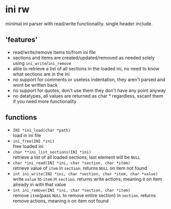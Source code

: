 # ini rw
minimal ini parser with read/write functionality. single header include.

## 'features'
- read/write/remove items to/from ini file 
- sections and items are created/updated/removed as needed solely using `ini_write`/`ini_remove`
- able to retrieve a list of all sections in the loaded ini, no need to know what sections are in the ini
- no support for comments or useless indentation, they aren't parsed and wont be written back
- no support for quotes, don't use them they don't have any point anyway
- no datatypes, all values are returned as char \* regardless, sscanf them if you need more functionality

## functions
- `INI *ini_load(char *path)`\
load in ini file
- `ini_free(INI *ini)`\
free loaded ini
- `char **ini_list_sections(INI *ini)`\
retrieve a list of all loaded sections, last element will be `NULL`
- `char *ini_read(INI *ini, char *section, char *item)`\
retrieve value of `item` in	`section`. returns `NULL` on item not found
- `int ini_write(INI *ini, char *section, char *item, char *value)`\
write `value` to `item` in `section`. returns write actions, meaning `0` on item already in with that value
- `int ini_remove(INI *ini, char *section, char *item)`\
remove `item`(pass `NULL` to remove entire section) in `section`. returns remove actions, meaning `0` on item not found
